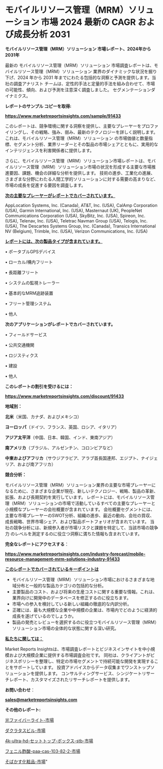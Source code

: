 # モバイルリソース管理（MRM）ソリューション 市場 2024 最新の CAGR および成長分析 2031

<strong>モバイルリソース管理（MRM）ソリューション 市場レポート、2024年から2031年</strong>

最新の モバイルリソース管理（MRM）ソリューション 市場調査レポートは、モバイルリソース管理（MRM）ソリューション 業界のダイナミックな状況を掘り下げ、2024 年から 2031 年までにわたる包括的な洞察と予測を提供します。当社の調査アナリスト チームは、定性的手法と定量的手法を組み合わせて、市場の可能性、傾向、および予測を注意深く調査しました。 セグメンテーションダイナミクス。



<strong>レポートのサンプル コピーを取得:</strong> <a href=https://www.marketreportsinsights.com/sample/91433>

<strong><u>https://www.marketreportsinsights.com/sample/91433</u></strong></a>

このレポートは、競争環境に関する洞察を提供し、主要なプレーヤーをプロファイリングし、その戦略、強み、弱み、最新のテクノロジーを詳しく説明します。 これは、モバイルリソース管理（MRM）ソリューション の市場価値と数量指標、セグメント分析、業界リーダーとその製品の市場シェアとともに、実用的なインテリジェンスを利害関係者に提供します。

さらに、モバイルリソース管理（MRM）ソリューション市場レポートは、モバイルリソース管理（MRM）ソリューション市場の状況を形成する主要な市場推進要因、課題、機会の詳細な分析を提供します。 技術の進歩、工業化の進展、さまざまな分野にわたる人間工学的ソリューションに対する需要の高まりなど、市場の成長を促進する要因を調査します。



<strong><u>次の主要なプレーヤーがレポートでカバーされています。</u></strong>

AppLocation Systems, Inc. (Canada), AT&T, Inc. (USA), CalAmp Corporation (USA), Garmin International, Inc. (USA), Masternaut (UK), PeopleNet Communications Corporation (USA), SkyBitz, Inc. (USA), Spireon, Inc. (USA), Telenav, Inc. (USA), Teletrac Navman Group (USA), Telogis, Inc. (USA), The Descartes Systems Group, Inc. (Canada), Transics International NV (Belgium), Trimble, Inc. (USA), Verizon Communications, Inc. (USA)



<strong><u><b>レポートには、次の製品タイプが含まれています。</b></u></strong>

• ポータブルGPSデバイス

• ローカル/構内フリート

• 長距離フリート

• システムの監視トレーラー

• 基本的なMRM追跡装置

• フリート管理システム

• 他人



<strong><b>次のアプリケーションがレポートでカバーされています。</b></strong>

• フィールドサービス

• 公共交通機関

• ロジスティクス

• 建設

• 他人



<strong><b>このレポートの割引を受けるには：</b></strong><a href=https://www.marketreportsinsights.com/discount/91433>

<strong><u>https://www.marketreportsinsights.com/discount/91433</u></strong></a>



<strong>地域別：</strong>



<strong>北米</strong>（米国、カナダ、およびメキシコ）



<strong>ヨーロッパ</strong>（ドイツ、フランス、英国、ロシア、イタリア）



<strong>アジア太平洋</strong>（中国、日本、韓国、インド、東南アジア）



<strong>南アメリカ</strong>（ブラジル、アルゼンチン、コロンビアなど）



<strong>中東およびアフリカ</strong>（サウジアラビア、アラブ首長国連邦、エジプト、ナイジェリア、および南アフリカ）



<strong>競合分析：</strong>

モバイルリソース管理（MRM）ソリューション業界の主要な市場プレーヤーになるために、さまざまな企業が現在、新しいテクノロジー、戦略、製品の革新、拡張、および長期契約を実行しています。 レポートには、モバイルリソース管理（MRM）ソリューションの市場で活動しているすべての主要なプレーヤーと小規模なプレーヤーの会社概要が含まれています。 会社概要セグメントには、主要な市場プレーヤーのSWOT分析、組織の進歩、最近の動向、会社の買収、成長戦略、世界市場シェア、および製品ポートフォリオが含まれています。 当社の競争分析には、新規参入者が市場リスクと課題を特定して、当該市場の競争力 のレベルを測定するのに役立つ洞察に満ちた情報も含まれています。



<strong>完全なレポートにアクセスする</strong>：

<a href=https://www.marketreportsinsights.com/industry-forecast/mobile-resource-management-mrm-solutions-industry-91433>

<strong><u>https://www.marketreportsinsights.com/industry-forecast/mobile-resource-management-mrm-solutions-industry-91433</u></strong></a>



<strong><u><b>このレポートでカバーされているキーポイントは</b></u></strong>
<ul>
  <li>モバイルリソース管理（MRM）ソリューション市場におけるさまざまな地域分布と一般的な製品カテゴリの包括的な分析。</li>
  <li>主要製品のコスト、および将来の生産コストに関する重要な情報。これは、業界向けに開発中のデータベースを修正するのに役立ちます。</li>
  <li>市場への参入を検討している新しい組織の徹底的な内訳分析。</li>
  <li>正確には、最も大規模な企業や中規模の企業は、市場内でどのように経済的成長を遂げているのでしょうか。</li>
  <li>製品の発売とレビューを選択するのに役立つモバイルリソース管理（MRM）ソリューション市場の全体的な状態に関する深い研究。</li>
</ul>


<strong><u><b>私たちに関しては：</b></u></strong>

Market Reports Insightsは、市場調査レポートとビジネスインサイトを中小規模および大規模企業に提供する市場調査会社です。 同社は、クライアントがビジネスポリシーを整理し、特定の市場セグメントで持続可能な開発を実現することをサポートしています。 投資アドバイスからデータ収集までワンストップソリューションを提供します。 コンサルティングサービス、シンジケートリサーチレポート、カスタマイズされたリサーチレポートを提供します。



<strong><b>お問い合わせ</b></strong>：

<a href=mailto:sales@marketreportsinsights.com>

<strong><u>sales@marketreportsinsights.com</u></strong></a>



<strong>その他のレポート:</strong>

<a href=https://www.linkedin.com/pulse/光ファイバーライト-市場-2023-新興市場-将来の動向と市場需要-2030-bryxf/>光ファイバーライト-市場</a>

<a href=https://www.linkedin.com/pulse/ダクラタスビル-市場-2023-競争分析と事業成長-2030-data-dive-discoveries-24-analysis-o6dof/>ダクラタスビル-市場</a>

<a href=https://www.linkedin.com/pulse/4k-ultra-hd-セットトップ-ボックス-stb-市場-2023-swot-分析と最新イノベーション-2030-rbclf/>4k-ultra-hd-セットトップ-ボックス-stb-市場</a>

<a href=https://www.linkedin.com/pulse/フェニル酢酸-paa-cas-103-82-2-市場-2030-年までの需要に焦点を当てた-1koqf/>フェニル酢酸-paa-cas-103-82-2-市場</a>

<a href=https://www.linkedin.com/pulse/そばかす化粧品-市場-2023-競争分析と事業成長-2030-consumer-connection-collective-360-iqvkf/>そばかす化粧品-市場</a>"
